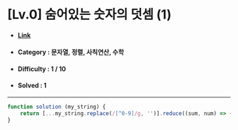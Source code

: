 # [Lv.0] 숨어있는 숫자의 덧셈 (1) 
* #### [Link](https://school.programmers.co.kr/learn/courses/30/lessons/120851)
* #### Category : 문자열, 정렬, 사칙연산, 수학
* #### Difficulty : 1 / 10  
* #### Solved : 1

<hr />

```js
function solution (my_string) {
    return [...my_string.replace(/[^0-9]/g, '')].reduce((sum, num) => { return sum += +num }, 0)
}
```